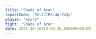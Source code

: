 ```yaml
---
title: "Shade of Aran"
reportCode: "92tJC1P8zdqrZ43p"
player: "Kyore"
fight: "Shade of Aran"
date: 2021-10-16T13:08:36.936000+00:00
---
```

